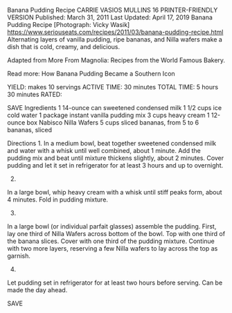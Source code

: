 Banana Pudding Recipe
CARRIE VASIOS MULLINS
16     PRINTER-FRIENDLY VERSION
Published: March 31, 2011 Last Updated: April 17, 2019
Banana Pudding Recipe
[Photograph: Vicky Wasik]
https://www.seriouseats.com/recipes/2011/03/banana-pudding-recipe.html
Alternating layers of vanilla pudding, ripe bananas, and Nilla wafers make a dish that is cold, creamy, and delicious.

Adapted from More From Magnolia: Recipes from the World Famous Bakery.

Read more: How Banana Pudding Became a Southern Icon

YIELD:
makes 10 servings
ACTIVE TIME:
30 minutes
TOTAL TIME:
5 hours 30 minutes
RATED:
    
 SAVE
Ingredients
1 14-ounce can sweetened condensed milk
1 1/2 cups ice cold water
1 package instant vanilla pudding mix
3 cups heavy cream
1 12-ounce box Nabisco Nilla Wafers
5 cups sliced bananas, from 5 to 6 bananas, sliced

Directions
1.
In a medium bowl, beat together sweetened condensed milk and water with a whisk until well combined, about 1 minute. Add the pudding mix and beat until mixture thickens slightly, about 2 minutes. Cover pudding and let it set in refrigerator for at least 3 hours and up to overnight.

2.
In a large bowl, whip heavy cream with a whisk until stiff peaks form, about 4 minutes. Fold in pudding mixture.

3.
In a large bowl (or individual parfait glasses) assemble the pudding. First, lay one third of Nilla Wafers across bottom of the bowl. Top with one third of the banana slices. Cover with one third of the pudding mixture. Continue with two more layers, reserving a few Nilla wafers to lay across the top as garnish.

4.
Let pudding set in refrigerator for at least two hours before serving. Can be made the day ahead.

 SAVE